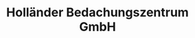 ---
title: "Holländer Bedachungszentrum GmbH"
url: /speyer/hollaender-bedachungszentrum-gmbh/
shop: Baustoffe
---